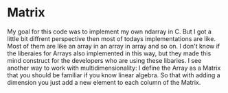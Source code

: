 <h1> Matrix </h1>
<p>
My goal for this code was to implement my own ndarray in C.
But I got a little bit diffrent perspective then most of todays implementations are like.
Most of them are like an array in an array in array and so on. I don't know if 
the liberaies for Arrays also implemented in this way, but they made this mind construct for the 
developers who are using these libaries.
I see another way to work with multidimensionality:
I define the Array as a Matrix that you should be familiar if you know linear algebra.
So that with adding a dimension you just add a new element to each column of the Matrix. 
